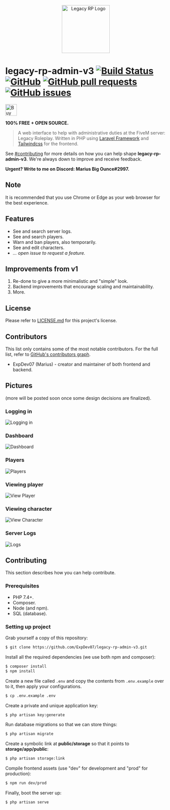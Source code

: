 <p align="center">
    <a href="https://legacy-roleplay.com" target="blank">
        <img src="https://github.com/ExpDev07/legacy-rp-admin-v3/raw/master/.github/logo.png" height="150px" width="150px" alt="Legacy RP Logo" />
    </a>
</p>

# legacy-rp-admin-v3 [![Build Status](https://travis-ci.com/ExpDev07/legacy-rp-admin-v3.svg?branch=master)](https://travis-ci.com/ExpDev07/legacy-rp-admin-v3) [![GitHub](https://img.shields.io/github/license/ExpDev07/legacy-rp-admin-v3)](https://github.com/ExpDev07/legacy-rp-admin-v3/blob/master/LICENSE.md) [![GitHub pull requests](https://img.shields.io/github/issues-pr/ExpDev07/legacy-rp-admin-v3)](https://github.com/ExpDev07/legacy-rp-admin-v3/pulls) [![GitHub issues](https://img.shields.io/github/issues/ExpDev07/legacy-rp-admin-v3)](https://github.com/ExpDev07/legacy-rp-admin-v3/issues)

<p>
    <a href='https://ko-fi.com/C1C510DUQ' target='_blank'>
	<img height='36' style='border:0px;height:36px;' src='https://az743702.vo.msecnd.net/cdn/kofi3.png?v=2' border='0' alt='Buy Me a Coffee at ko-fi.com' />
    </a>
</p>

<strong>100% FREE + OPEN SOURCE.</strong>

> A web interface to help with administrative duties at the FiveM server: Legacy Roleplay. Written in PHP using [Laravel Framework](https://laravel.com/) and
> [Tailwindcss](https://tailwindcss.com) for the frontend.

See [#contributing](#Contributing) for more details on how you can help shape **legacy-rp-admin-v3**. We're always down to improve and receive feedback.

**Urgent? Write to me on Discord: Marius Big Ounce#2997.**

## Note

It is recommended that you use Chrome or Edge as your web browser for the best experience.

## Features
* See and search server logs.
* See and search players.
* Warn and ban players, also temporarily.
* See and edit characters.
* *... open issue to request a feature.*

## Improvements from v1
1. Re-done to give a more minimalistic and "simple" look.
2. Backend improvements that encourage scaling and maintainability. 
3. More.

## License
Please refer to [LICENSE.md](https://github.com/ExpDev07/legacy-rp-admin-v3/blob/master/LICENSE.md) for this project's license.

## Contributors
This list only contains some of the most notable contributors. For the full list, refer to [GitHub's contributors graph](https://github.com/ExpDev07/legacy-rp-admin-v3/graphs/contributors).
* ExpDev07 (Marius) - creator and maintainer of both frontend and backend.

## Pictures
(more will be posted soon once some design decisions are finalized).

### Logging in
<img src="https://github.com/ExpDev07/legacy-rp-admin-v3/raw/master/.github/screenshots/logging_in.PNG" alt="Logging in" />

### Dashboard
<img src="https://github.com/ExpDev07/legacy-rp-admin-v3/raw/master/.github/screenshots/dashboard.PNG" alt="Dashboard" />

### Players
<img src="https://github.com/ExpDev07/legacy-rp-admin-v3/raw/master/.github/screenshots/players.PNG" alt="Players" />

### Viewing player
<img src="https://github.com/ExpDev07/legacy-rp-admin-v3/raw/master/.github/screenshots/player.PNG" alt="View Player" />

### Viewing character
<img src="https://github.com/ExpDev07/legacy-rp-admin-v3/raw/master/.github/screenshots/character.PNG" alt="View Character" />

### Server Logs
<img src="https://github.com/ExpDev07/legacy-rp-admin-v3/raw/master/.github/screenshots/logs.PNG" alt="Logs" />

## Contributing
This section describes how you can help contribute.

### Prerequisites
* PHP 7.4+.
* Composer.
* Node (and npm).
* SQL (database).

### Setting up project
Grab yourself a copy of this repository:
```bash
$ git clone https://github.com/ExpDev07/legacy-rp-admin-v3.git
```

Install all the required dependencies (we use both npm and composer):
```bash
$ composer install
$ npm install
```

Create a new file called ``.env`` and copy the contents from ``.env.example`` over to it, then apply your configurations.
```bash
$ cp .env.example .env
```

Create a private and unique application key:
```bash
$ php artisan key:generate
```

Run database migrations so that we can store things:
```bash
$ php artisan migrate
```

Create a symbolic link at **public/storage** so that it points to **storage/app/public**:
```bash
$ php artisan storage:link
```

Compile frontend assets (use "dev" for development and "prod" for production):
```bash
$ npm run dev/prod
```

Finally, boot the server up:
```bash
$ php artisan serve
```
